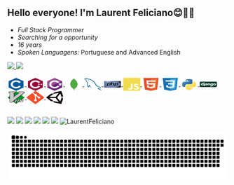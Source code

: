 ## Hello everyone! I'm Laurent Feliciano😊👨‍💻
- *Full Stack Programmer*
- *Searching for a opportunity*
- *16 years*
- *Spoken Languagens:* Portuguese and Advanced English 

 <div>
  <a href="https://github.com/LaurentFeliciano">
  <img height="160em" src="https://github-readme-stats.vercel.app/api?username=LaurentFeliciano&show_icons=true&theme=tokyonight&include_all_commits=true&count_private=true"/>
  <img height="160em" src="https://github-readme-stats.vercel.app/api/top-langs/?username=LaurentFeliciano&layout=compact&langs_count=7&theme=tokyonight"/>
    
</div>
  
 <div style="display: inline_block"><br>
  
  <img align="center" alt="Laurent-Ts" height="30" width="40" src="https://raw.githubusercontent.com/devicons/devicon/master/icons/c/c-plain.svg">
  <img align="center" alt="Laurent-Ts" height="30" width="40" src="https://raw.githubusercontent.com/devicons/devicon/master/icons/cplusplus/cplusplus-plain.svg">
  <img align="center" alt="Laurent-Csharp" height="30" width="40" src="https://raw.githubusercontent.com/devicons/devicon/master/icons/csharp/csharp-original.svg">
  <img align="center" alt="Laurent-Ts" height="30" width="40" src="https://raw.githubusercontent.com/devicons/devicon/master/icons/mongodb/mongodb-plain.svg">
  <img align="center" alt="Laurent-Ts" height="30" width="40" src="https://raw.githubusercontent.com/devicons/devicon/master/icons/mysql/mysql-plain.svg">
  <img align="center" alt="Laurent-React" height="30" width="40" src="https://raw.githubusercontent.com/devicons/devicon/master/icons/php/php-original.svg">
  <img align="center" alt="Laurent-Js" height="30" width="40" src="https://raw.githubusercontent.com/devicons/devicon/master/icons/javascript/javascript-plain.svg">
  <img align="center" alt="Laurent-HTML" height="30" width="40" src="https://raw.githubusercontent.com/devicons/devicon/master/icons/html5/html5-original.svg">
  <img align="center" alt="Laurent-CSS" height="30" width="40" src="https://raw.githubusercontent.com/devicons/devicon/master/icons/css3/css3-original.svg">
  <img align="center" alt="Laurent-Python" height="30" width="40" src="https://raw.githubusercontent.com/devicons/devicon/master/icons/python/python-original.svg">
  <img align="center" alt="Laurent-Python" height="30" width="40" src="https://raw.githubusercontent.com/devicons/devicon/master/icons/django/django-original.svg">
  <img align="center" alt="Laurent-Python" height="30" width="40" src="https://raw.githubusercontent.com/devicons/devicon/master/icons/vim/vim-original.svg">
  <img align="center" alt="Laurent-Python" height="30" width="40" src="https://raw.githubusercontent.com/devicons/devicon/master/icons/git/git-original.svg">
  <img align="center" alt="Laurent-Python" height="30" width="40" src="https://raw.githubusercontent.com/devicons/devicon/master/icons/unity/unity-original.svg">
  
</div>
 
  ##
  
<div> 
  <a href="https://www.youtube.com/channel/UCcwqCt4k-yU0xILDzF3XAtQ" target="_blank"><img src="https://img.shields.io/badge/YouTube-FF0000?style=for-the-badge&logo=youtube&logoColor=white" target="_blank"></a>
  <a href="https://www.instagram.com/laurent_feliciano/" target="_blank"><img src="https://img.shields.io/badge/-Instagram-%23E4405F?style=for-the-badge&logo=instagram&logoColor=white" target="_blank"></a>
 	<a href="https://www.twitch.tv/laurent_feliciano" target="_blank"><img src="https://img.shields.io/badge/Twitch-9146FF?style=for-the-badge&logo=twitch&logoColor=white" target="_blank"></a>
 <a href="https://discord.gg/xJuGXZZp" target="_blank"><img src="https://img.shields.io/badge/Discord-7289DA?style=for-the-badge&logo=discord&logoColor=white" target="_blank"></a> 
  <a href = "mailto:contatolaurentfeliciano@gmail.com"><img src="https://img.shields.io/badge/-Gmail-%23333?style=for-the-badge&logo=gmail&logoColor=white" target="_blank"></a>
  <a href="https://www.linkedin.com/in/laurent-feliciano/" target="_blank"><img src="https://img.shields.io/badge/-LinkedIn-%230077B5?style=for-the-badge&logo=linkedin&logoColor=white" target="_blank"></a>
 
 <img src="https://komarev.com/ghpvc/?username=LaurentFeliciano&color=green" alt="LaurentFeliciano" /> 
 
  ![Snake animation](https://github.com/LaurentFeliciano/LaurentFeliciano/blob/output/github-contribution-grid-snake.svg)
 
 </div>
